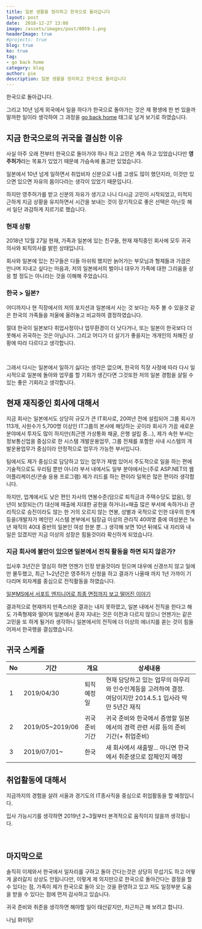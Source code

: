 ```yaml
---
title: 일본 생활을 정리하고 한국으로 돌아갑니다
layout: post
date:  2018-12-27 13:08
image: /assets/images/post/0059-1.png
headerImage: true
#projects: true
blog: true
ko: true
tag:
- go back home
category: blog
author: pie
description: 일본 생활을 정리하고 한국으로 돌아갑니다
---
```


한국으로 돌아갑니다.

그리고 10년 넘게 외국에서 일을 하다가 한국으로 돌아가는 것은 제 평생에 한 번 있을까 말까한 일이라 생각하여 그 과정을 [go back home](/tags/#go-back-home) 태그로 남겨 보기로 하였습니다.


## 지금 한국으로의 귀국을 결심한 이유
사실 아주 오래 전부터 한국으로 돌아가야 하나 하고 고민은 계속 하고 있었습니다만 **영주허가**라는 목표가 있었기 때문에 가슴속에 품고만 있었습니다.

일본에서 10년 넘게 일하면서 취업비자 신분으로 나름 고생도 많이 했던지라, 이것만 있으면 있으면 자유의 몸이다라는 생각이 있었기 때문입니다.

하지만 영주허가를 받고 신분의 자유가 생기고 나니 다시금 고민이 시작되었고, 미적지근하게 지금 상황을 유지하면서 시간을 보내는 것이 장기적으로 좋은 선택은 아닌듯 해서 일단 과감하게 지르기로 했습니다.

### 현재 상황
2018년 12월 27일 현재, 가족과 일본에 있는 친구들, 현재 재직중인 회사에 모두 귀국의사와 퇴직의사를 밝힌 상태입니다.

회사와 일본에 있는 친구들은 다들 아쉬워 했지만 늙어가는 부모님과 형제들과 가끔은 만나며 지내고 싶다는 마음과, 
저의 일본에서의 벌이나 대우가 가족에 대한 그리움을 상응 할 정도는 아니라는 것을 이해해 주었습니다.

### 한국 > 일본?
어디까지나 현 직장에서의 저의 포지션과 일본에서 사는 것 보다는 자주 볼 수 있을것 같은 한국의 가족들을 저울에 올려놓고 비교하여 결정하였습니다.

절대 한국이 일본보다 취업사정이나 업무환경이 더 낫다거나, 또는 일본이 한국보다 더 못해서 귀국하는 것은 아닙니다. 그리고 어디가 더 살기가 좋을지는 개개인의 처해진 상황에 따라 다르다고 생각합니다.

<br>

그래서 다시는 일본에서 일하기 싫다는 생각은 없으며, 한국의 직장 사정에 따라 다시 일시적으로 일본에 돌아와 업무를 할 기회가 생긴다면 그것또한 저의 일본 경험을 살릴 수 있는 좋은 기회라고 생각합니다.

## 현재 재직중인 회사에 대해서
지금 회사는 일본에서도 상당히 규모가 큰 IT회사로, 20여년 전에 설립되어 그룹 회사가 113개, 사원수가 5,700명 이상인 
IT그룹의 본사에 해당하는 곳이라 회사가 가끔 새로운 분야에서 투자도 많이 하지만(최근엔 가상통화 채굴, 은행 설립 중...), 
제가 속한 부서는 정보통신업을 중심으로 한 시스템 개발운용업무, 그룹 전체를 포함한 사내 시스템의 개발운용업무가 중심이라 
안정적으로 업무가 가능한 부서입니다.

팀에서도 제가 중심으로 담당하고 있는 업무가 제법 있어서 주도적으로 일을 하는 편에 기술적으로도 우리팀 뿐만 아니라 
부서 내에서도 일부 분야에서는(주로 ASP.NET의 웹 어플리케이션/콘솔 응용 프로그램) 제가 리드를 하는 편이라 일복은 많은 편이라 생각합니다.

하지만, 업계에서도 낮은 편인 자사의 연봉수준(덤으로 퇴직금과 주택수당도 없음), 정년이 보장되는(?) 대신에 
매출에 지대한 공헌을 하거나(=매출 많은 부서에 속하거나) 관리직으로 승진이라도 않는 한 거의 오르지 않는 연봉, 성별과 국적으로 인한 대우의 한계 등을(개발자가 메인인 시스템 본부에서 팀장급 이상의 관리직 40여명 중에 
여성분은 1x년 재직의 40대 중반의 일본인 여성 한분 뿐...) 생각해 보면 10년 뒤에도 내 자리와 내 일은 있겠지만 지금 이상의 성장은 힘들것이라 확신하게 되었습니다.

### 지금 회사에 불만이 있으면 일본에서 전직 활동을 하면 되지 않은가?
입사후 3년간은 열심히 하면 언젠가 인정 받을것이라 믿으며 대우에 신경쓰지 않고 일에만 몰두했고, 
최근 1~2년간은 영주허가 신청을 하고 결과가 나올때 까지 1년 가까이 기다리며 외자계를 중심으로 전직활동을 하였습니다.

[일본MS에서 서포트 엔지니어로 최종 면접까지 보고 떨어진 이야기](/entry/blog/0002/)

결과적으로 현재까지 만족스러운 결과는 내지 못하였고, 일본 내에서 전직을 한다고 해도 가족형제와 떨어져 일본에서 
혼자 지내는 것은 이전과 다르지 않으니 언젠가는 같은 고민을 또 하게 될거라 생각하니 일본에서의 전직에 더 이상의 에너지를 쏟는 것이 힘들어져서 한국행을 결심했습니다.

## 귀국 스케쥴

| No | 기간 | 개요 | 상세내용 |
| ---| --- | --- |---|
| 1| 2019/04/30 | 퇴직 예정일 | 현재 담당하고 있는 업무의 마무리와 인수인계등을 고려하여 결정. <br>여담이지만 2014.5.1 입사라 딱 만 5년간 재직 |
| 2| 2019/05~2019/06 | 귀국 준비기간 | 귀국 준비와 한국에서 증명할 일본에서의 경력 관련 서류 등의 준비 기간(+ 취업준비)|
| 3| 2019/07/01~ | 한국 | 새 회사에서 새출발... 아니면 한국에서 취준생으로 잡체인지 예정|


## 취업활동에 대해서
지금까지의 경험을 살려 서울과 경기도의 IT종사직을 중심으로 취업활동을 할 예정입니다.

입사 가능시기를 생각하면 2019년 2~3월부터 본격적으로 움직이지 않을까 생각됩니다.

<br>

## 마지막으로
솔직히 이제와서 한국에서 일자리를 구하고 돌아 간다는것은 상당히 무섭기도 하고 어떻게 굴러갈지 상상도 안됩니다만, 
이렇게 제 의지만으로 한국으로 돌아간다는 결정을 할 수 있다는 점, 가족이 제가 한국으로 돌아 오는 것을 환영하고 있고 
저도 일정부분 도움을 받을 수 있다는 점에 먼저 감사하고 있습니다.

귀국 준비와 취준을 생각하면 해야할 일이 태산같지만, 차근차근 해 보려고 합니다.

나님 화이팅!
